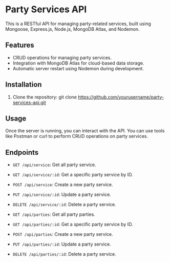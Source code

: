 # Party Services API

This is a RESTful API for managing party-related services, built using Mongoose, Express.js, Node.js, MongoDB Atlas, and Nodemon.

## Features

- CRUD operations for managing party services.
- Integration with MongoDB Atlas for cloud-based data storage.
- Automatic server restart using Nodemon during development.

## Installation

1. Clone the repository:
    git clone https://github.com/yourusername/party-services-api.git


## Usage

Once the server is running, you can interact with the API. You can use tools like Postman or curl to perform CRUD operations on party services.

## Endpoints

- `GET /api/service`: Get all party service.
- `GET /api/service/:id`: Get a specific party service by ID.
- `POST /api/service`: Create a new party service.
- `PUT /api/service/:id`: Update a party service.
- `DELETE /api/service/:id`: Delete a party service.

- `GET /api/parties`: Get all party parties.
- `GET /api/parties/:id`: Get a specific party service by ID.
- `POST /api/parties`: Create a new party service.
- `PUT /api/parties/:id`: Update a party service.
- `DELETE /api/parties/:id`: Delete a party service.

